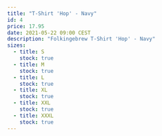 ```yaml
---
title: "T-Shirt 'Hop' - Navy"
id: 4
price: 17.95
date: 2021-05-22 09:00 CEST
description: "Folkingebrew T-Shirt 'Hop' - Navy"
sizes:
  - title: S
    stock: true
  - title: M
    stock: true
  - title: L
    stock: true
  - title: XL
    stock: true
  - title: XXL
    stock: true
  - title: XXXL
    stock: true
---
```

